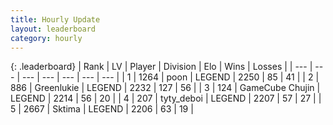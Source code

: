 ```yaml
---
title: Hourly Update
layout: leaderboard
category: hourly
---
```


{: .leaderboard}
| Rank | LV | Player | Division | Elo | Wins | Losses |
| --- | --- | --- | --- | --- | --- | --- |
| <span data-change="0">1</span> | 1264 | <span title="ID: 540690">poon</span> | LEGEND | <span data-change="0">2250</span> | <span data-change="0">85</span> | <span data-change="0">41</span> |
| <span data-change="0">2</span> | 886 | <span title="ID: 540">Greenlukie</span> | LEGEND | <span data-change="0">2232</span> | <span data-change="0">127</span> | <span data-change="0">56</span> |
| <span data-change="0">3</span> | 124 | <span title="ID: 754306">GameCube Chujin</span> | LEGEND | <span data-change="0">2214</span> | <span data-change="0">56</span> | <span data-change="0">20</span> |
| <span data-change="0">4</span> | 207 | <span title="ID: 525729">tyty_deboi</span> | LEGEND | <span data-change="0">2207</span> | <span data-change="0">57</span> | <span data-change="0">27</span> |
| <span data-change="4">5</span> | 2667 | <span title="ID: 353063">Sktima</span> | LEGEND | <span data-change="35">2206</span> | <span data-change="4">63</span> | <span data-change="0">19</span> |